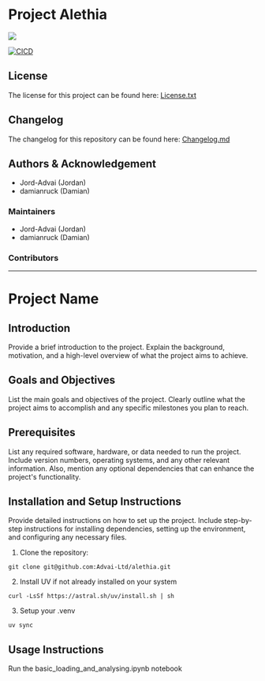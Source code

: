 # Project Alethia

[<img src="https://img.shields.io/badge/python-3.12-green">](https://img.shields.io/badge/python-3.10-green)

[![CICD](https://github.com/Advai-Ltd/advai_python_template/actions/workflows/cicd.yaml/badge.svg)](https://github.com/Advai-Ltd/advai_python_template/actions/workflows/cicd.yaml)

## License
The license for this project can be found here: [License.txt](LICENSE.txt)
## Changelog
The changelog for this repository can be found here: [Changelog.md](CHANGELOG.md)
## Authors & Acknowledgement
- Jord-Advai (Jordan)
- damianruck (Damian)
### Maintainers
- Jord-Advai (Jordan)
- damianruck (Damian)
### Contributors

--------------------------------------------

# Project Name

## Introduction

Provide a brief introduction to the project. Explain the background, motivation, and a high-level overview of what the project aims to achieve.

## Goals and Objectives

List the main goals and objectives of the project. Clearly outline what the project aims to accomplish and any specific milestones you plan to reach.

## Prerequisites

List any required software, hardware, or data needed to run the project. Include version numbers, operating systems, and any other relevant information. Also, mention any optional dependencies that can enhance the project's functionality.


## Installation and Setup Instructions

Provide detailed instructions on how to set up the project. Include step-by-step instructions for installing dependencies, setting up the environment, and configuring any necessary files.

1. Clone the repository:

``git clone git@github.com:Advai-Ltd/alethia.git``

2. Install UV if not already installed on your system

``curl -LsSf https://astral.sh/uv/install.sh | sh``

3.  Setup your .venv

``uv sync``

## Usage Instructions

Run the basic_loading_and_analysing.ipynb notebook





